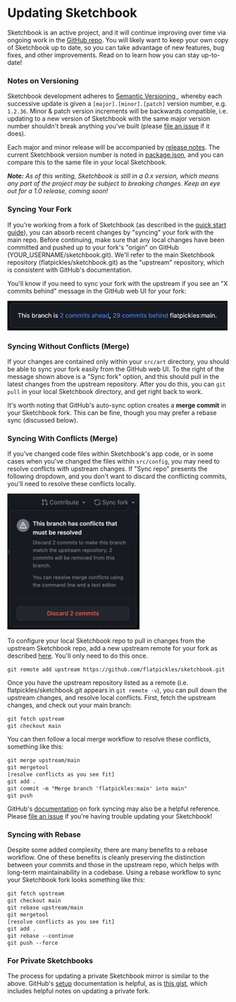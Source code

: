 # Updating Sketchbook

Sketchbook is an active project, and it will continue improving over time via ongoing work in the [GitHub repo](https://github.com/flatpickles/sketchbook). You will likely want to keep your own copy of Sketchbook up to date, so you can take advantage of new features, bug fixes, and other improvements. Read on to learn how you can stay up-to-date!

### Notes on Versioning

Sketchbook development adheres to [Semantic Versioning ](https://semver.org/), whereby each successive update is given a `[major].[minor].[patch]` version number, e.g. `1.2.36`. Minor & patch version increments will be backwards compatible, i.e. updating to a new version of Sketchbook with the same major version number shouldn't break anything you've built (please [file an issue](https://github.com/flatpickles/sketchbook/issues/new) if it does).

Each major and minor release will be accompanied by [release notes](https://github.com/flatpickles/sketchbook/releases). The current Sketchbook version number is noted in [package.json](https://github.com/flatpickles/sketchbook/blob/main/package.json), and you can compare this to the same file in your local Sketchbook.

_**Note:** As of this writing, Sketchbook is still in a 0.x version, which means any part of the project may be subject to breaking changes. Keep an eye out for a 1.0 release, coming soon!_

### Syncing Your Fork

If you're working from a fork of Sketchbook (as described in the [quick start guide](quick-start.md)), you can absorb recent changes by "syncing" your fork with the main repo. Before continuing, make sure that any local changes have been committed and pushed up to your fork's "origin" on GitHub (YOUR_USERNAME/sketchbook.git). We'll refer to the main Sketchbook repository (flatpickles/sketchbook.git) as the "upstream" repository, which is consistent with GitHub's documentation.

You'll know if you need to sync your fork with the upstream if you see an "X commits behind" message in the GitHub web UI for your fork:

<img src="media/gh-sync-needed.png" style="width: 500px" />

### Syncing Without Conflicts (Merge)

If your changes are contained only within your `src/art` directory, you should be able to sync your fork easily from the GitHub web UI. To the right of the message shown above is a "Sync fork" option, and this should pull in the latest changes from the upstream repository. After you do this, you can `git pull` in your local Sketchbook directory, and get right back to work.

It's worth noting that GitHub's auto-sync option creates a **merge commit** in your Sketchbook fork. This can be fine, though you may prefer a rebase sync (discussed below).

### Syncing With Conflicts (Merge)

If you've changed code files within Sketchbook's app code, or in some cases when you've changed the files within `src/config`, you may need to resolve conflicts with upstream changes. If "Sync repo" presents the following dropdown, and you don't want to discard the conflicting commits, you'll need to resolve these conflicts locally.

<img src="media/gh-conflicts.png" style="width: 300px" />

To configure your local Sketchbook repo to pull in changes from the upstream Sketchbook repo, add a new upstream remote for your fork as described [here](https://docs.github.com/en/pull-requests/collaborating-with-pull-requests/working-with-forks/configuring-a-remote-repository-for-a-fork). You'll only need to do this once.

```
git remote add upstream https://github.com/flatpickles/sketchbook.git
```

Once you have the upstream repository listed as a remote (i.e. flatpickles/sketchbook.git appears in `git remote -v`), you can pull down the upstream changes, and resolve local conflicts. First, fetch the upstream changes, and check out your main branch:

```
git fetch upstream
git checkout main
```

You can then follow a local merge workflow to resolve these conflicts, something like this:

```
git merge upstream/main
git mergetool
[resolve conflicts as you see fit]
git add .
git commit -m "Merge branch 'flatpickles:main' into main"
git push
```

GitHub's [documentation](https://docs.github.com/en/pull-requests/collaborating-with-pull-requests/working-with-forks/syncing-a-fork) on fork syncing may also be a helpful reference. Please [file an issue](https://github.com/flatpickles/sketchbook/issues/new) if you're having trouble updating your Sketchbook!

### Syncing with Rebase

Despite some added complexity, there are many benefits to a rebase workflow. One of these benefits is cleanly preserving the distinction between your commits and those in the upstream repo, which helps with long-term maintainability in a codebase. Using a rebase workflow to sync your Sketchbook fork looks something like this:

```
git fetch upstream
git checkout main
git rebase upstream/main
git mergetool
[resolve conflicts as you see fit]
git add .
git rebase --continue
git push --force
```

### For Private Sketchbooks

The process for updating a private Sketchbook mirror is similar to the above. GitHub's [setup](https://docs.github.com/en/repositories/creating-and-managing-repositories/duplicating-a-repository) documentation is helpful, as is [this gist](https://gist.github.com/0xjac/85097472043b697ab57ba1b1c7530274), which includes helpful notes on updating a private fork.
